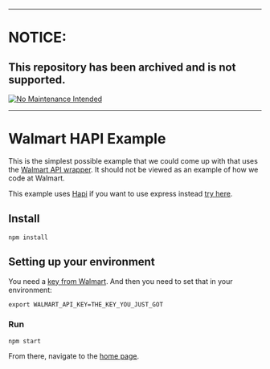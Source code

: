 ***
# NOTICE:
 
## This repository has been archived and is not supported.
 
[![No Maintenance Intended](http://unmaintained.tech/badge.svg)](http://unmaintained.tech/)
***

Walmart HAPI Example
====================

This is the simplest possible example that we could come up with that
uses the [Walmart API wrapper](https://www.npmjs.com/package/walmart). It
should not be viewed as an example of how we code at Walmart.

This example uses [Hapi](http://hapijs.com/) if you want to use
express instead [try here](https://github.com/walmartlabs/express-example).

## Install

```
npm install
```

## Setting up your environment

You need a [key from Walmart](https://developer.walmartlabs.com/member).
And then you need to set that in your environment:

```
export WALMART_API_KEY=THE_KEY_YOU_JUST_GOT
```

### Run

```
npm start
```

From there, navigate to the [home page](http://127.0.0.1:3000/).
